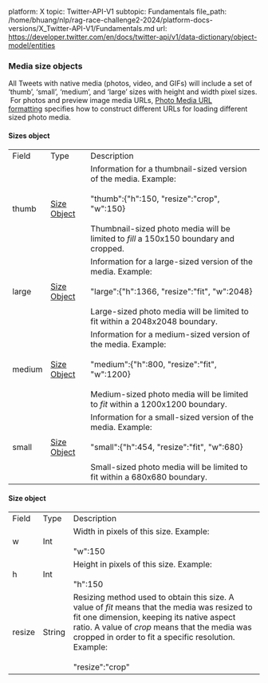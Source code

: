 platform: X
topic: Twitter-API-V1
subtopic: Fundamentals
file_path: /home/bhuang/nlp/rag-race-challenge2-2024/platform-docs-versions/X_Twitter-API-V1/Fundamentals.md
url: https://developer.twitter.com/en/docs/twitter-api/v1/data-dictionary/object-model/entities


### Media size objects

All Tweets with native media (photos, video, and GIFs) will include a set of ‘thumb’, ‘small’, ‘medium’, and ‘large’ sizes with height and width pixel sizes.  For photos and preview image media URLs, [Photo Media URL formatting](#photo_format) specifies how to construct different URLs for loading different sized photo media.

#### Sizes object 

|     |     |     |
| --- | --- | --- |
| Field | Type | Description |
| thumb | [Size Object](#size) | Information for a thumbnail-sized version of the media. Example:<br><br>"thumb":{"h":150, "resize":"crop", "w":150}<br><br>Thumbnail-sized photo media will be limited to _fill_ a 150x150 boundary and cropped. |
| large | [Size Object](#size) | Information for a large-sized version of the media. Example:<br><br>"large":{"h":1366, "resize":"fit", "w":2048}<br><br>Large-sized photo media will be limited to fit within a 2048x2048 boundary. |
| medium | [Size Object](#size) | Information for a medium-sized version of the media. Example:<br><br>"medium":{"h":800, "resize":"fit", "w":1200}<br><br>Medium-sized photo media will be limited to _fit_ within a 1200x1200 boundary. |
| small | [Size Object](#size) | Information for a small-sized version of the media. Example:<br><br>"small":{"h":454, "resize":"fit", "w":680}<br><br>Small-sized photo media will be limited to fit within a 680x680 boundary. |

#### Size object 

|     |     |     |
| --- | --- | --- |
| Field | Type | Description |
| w   | Int | Width in pixels of this size. Example:<br><br>"w":150 |
| h   | Int | Height in pixels of this size. Example:<br><br>"h":150 |
| resize | String | Resizing method used to obtain this size. A value of _fit_ means that the media was resized to fit one dimension, keeping its native aspect ratio. A value of _crop_ means that the media was cropped in order to fit a specific resolution. Example:<br><br>"resize":"crop" |